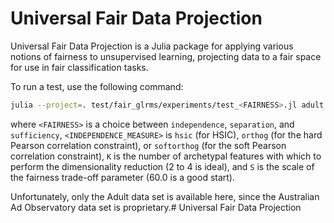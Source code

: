 # Universal Fair Data Projection

Universal Fair Data Projection is a Julia package for applying various notions of fairness to unsupervised learning, projecting data to a fair space for use in fair classification tasks.

To run a test, use the following command:
```bash
julia --project=. test/fair_glrms/experiments/test_<FAIRNESS>.jl adult <INDEPENDENCE_MEASURE> -k <K> -s <S>
```
where `<FAIRNESS>` is a choice between `independence`, `separation`, and `sufficiency`, `<INDEPENDENCE_MEASURE>` is `hsic` (for HSIC), `orthog` (for the hard Pearson correlation constraint), or `softorthog` (for the soft Pearson correlation constraint), `K` is the number of archetypal features with which to perform the dimensionality reduction (2 to 4 is ideal), and `S` is the scale of the fairness trade-off parameter (60.0 is a good start).

Unfortunately, only the Adult data set is available here, since the Australian Ad Observatory data set is proprietary.# Universal Fair Data Projection